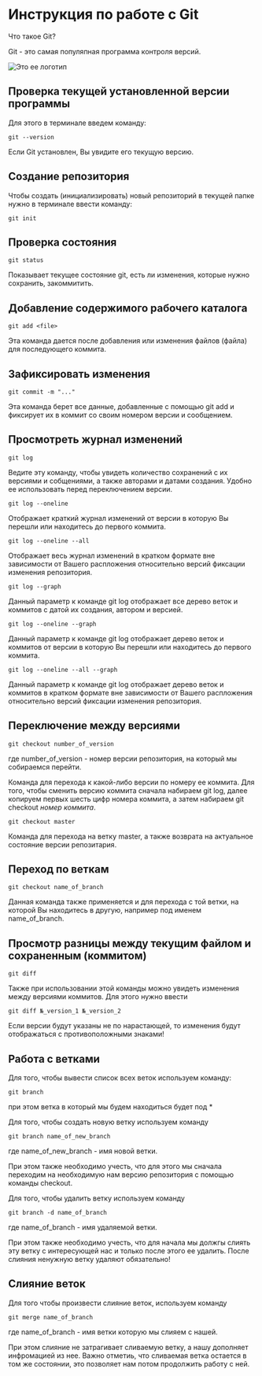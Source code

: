 # Инструкция по работе с Git

Что такое Git?

Git - это самая популяпная программа контроля версий.

![Это ее логотип](logo.png)

## Проверка текущей установленной версии программы

Для этого в терминале введем команду:

    git --version

Если Git установлен, Вы увидите его текущую версию.

## Создание репозитория

Чтобы создать (инициализировать) новый репозиторий в текущей
папке нужно в терминале ввести команду:

    git init

## Проверка состояния

    git status

Показывает текущее состояние git, есть ли изменения, которые нужно сохранить, закоммитить.

## Добавление содержимого рабочего каталога

    git add <file>

Эта команда дается после добавления или изменения файлов (файла) для последующего коммита.

## Зафиксировать изменения

    git commit -m "..."

Эта команда берет все данные, добавленные с помощью git add и фиксирует их в коммит со своим номером версии и сообщением.

## Просмотреть журнал изменений

    git log

Ведите эту команду, чтобы увидеть количество сохранений с их версиями и собщениями, а также авторами и датами создания. Удобно ее использовать перед переключением версии.

    git log --oneline

Отображает краткий журнал изменений от версии в которую Вы перешли или находитесь до первого коммита.

    git log --oneline --all

Отображает весь журнал изменений в кратком формате вне зависимости от Вашего распложения относительно версий фиксации изменения репозитория.

    git log --graph

Данный параметр к команде git log отображает все дерево веток и коммитов с датой их создания, автором и версией.

    git log --oneline --graph

Данный параметр к команде git log  отображает дерево веток и коммитов от версии в которую Вы перешли или находитесь до первого коммита.

    git log --oneline --all --graph

Данный параметр к команде git log  отображает дерево веток и коммитов в кратком формате вне зависимости от Вашего распложения относительно версий фиксации изменения репозитория.

## Переключение между версиями

    git checkout number_of_version

где number_of_version - номер версии репозитория, на который мы собираемся перейти.

Команда для перехода к какой-либо версии по номеру ее коммита. Для того, чтобы сменить версию коммита сначала набираем git log, далее копируем первых шесть цифр номера коммита, а затем набираем git checkout _номер коммита_.

    git checkout master

Команда для перехода на ветку master, а также возврата на актуальное состояние версии репозитария.

## Переход по веткам

    git checkout name_of_branch

Данная команда также применяется и для перехода с той ветки, на которой Вы находитесь в другую, например под именем name_of_branch.

## Просмотр разницы между текущим файлом и сохраненным (коммитом)

    git diff

Также при использовании этой команды можно увидеть изменения между версиями коммитов. Для этого нужно ввести 

    git diff №_version_1 №_version_2

Если версии будут указаны не по нарастающей, то изменения будут отображаться с противоположными знаками!

## Работа с ветками

Для того, чтобы вывести список всех веток используем команду:

    git branch

при этом ветка в который мы будем находиться будет под *

Для того, чтобы создать новую ветку используем команду

    git branch name_of_new_branch

где name_of_new_branch - имя новой ветки. 

При этом также необходимо учесть, что для этого мы сначала переходим на необходимую  нам версию репозитория с помощью команды checkout.

Для того, чтобы удалить ветку используем команду

    git branch -d name_of_branch

где name_of_branch - имя удаляемой ветки.

При этом также необходимо учесть, что для начала мы должгы слиять эту ветку с интересующей нас и только после этого ее удалить. После слияния ненужную ветку удаляют обязательно!

## Слияние веток

Для того чтобы произвести слияние веток, используем команду

    git merge name_of_branch

где name_of_branch - имя ветки которую мы слияем с нашей.

При этом слияние не затрагивает сливаемую ветку, а нашу дополняет инфромацией из нее. Важно отметиь, что сливаемая ветка остается в том же состоянии, это позволяет нам потом продолжить работу с ней.

